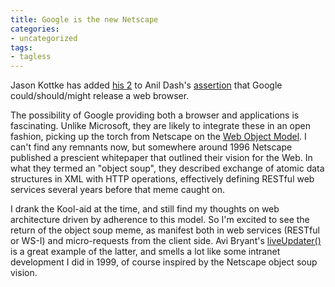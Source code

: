 ```yaml
---
title: Google is the new Netscape
categories:
- uncategorized
tags:
- tagless
---
```


Jason Kottke has added [his 2][1] to Anil Dash's [assertion][2] that Google could/should/might release a web browser.

   [1]: http://www.kottke.org/04/09/more-google-browser
   [2]: http://www.dashes.com/anil/2003/07/15/upon_the_demise

The possibility of Google providing both a browser and applications is fascinating.  Unlike Microsoft, they are likely to integrate these in an open fashion, picking up the torch from Netscape on the [Web Object Model][3].  I can't find any remnants now, but somewhere around 1996 Netscape published a prescient whitepaper that outlined their vision for the Web.  In what they termed an "object soup", they described exchange of atomic data structures in XML with HTTP operations, effectively defining RESTful web services several years before that meme caught on.

   [3]: http://www.objs.com/OSA/wom.htm

I drank the Kool-aid at the time, and still find my thoughts on web architecture driven by adherence to this model.  So I'm excited to see the return of the object soup meme, as manifest both in web services (RESTful or WS-I) and micro-requests from the client side.  Avi Bryant's [liveUpdater()][4] is a great example of the latter, and smells a lot like some intranet development I did in 1999, of course inspired by the Netscape object soup vision.

   [4]: http://www.cincomsmalltalk.com/userblogs/avi/blogView?showComments=true&entry=3268075684
